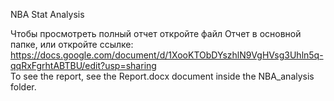 NBA Stat Analysis

Чтобы просмотреть полный отчет откройте файл Отчет в основной папке, или откройте ссылке: https://docs.google.com/document/d/1XooKTObDYszhlN9VgHVsg3Uhln5q-qqRxFgrhtABTBU/edit?usp=sharing  
To see the report, see the Report.docx document inside the NBA_analysis folder.
